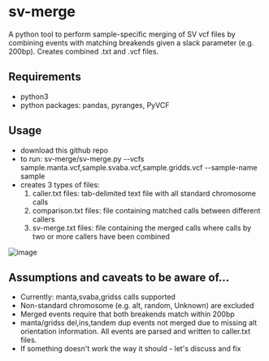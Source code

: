 # sv-merge #
A python tool to perform sample-specific merging of SV vcf files by combining events with matching breakends given a slack parameter (e.g. 200bp).  Creates combined .txt and .vcf files.
## Requirements
* python3
* python packages: pandas, pyranges, PyVCF

## Usage
* download this github repo
* to run: sv-merge/sv-merge.py --vcfs sample.manta.vcf,sample.svaba.vcf,sample.gridds.vcf --sample-name sample
* creates 3 types of files:
  1. caller.txt files: tab-delimited text file with all standard chromosome calls 
  2. comparison.txt files: file containing matched calls between different callers
  3. sv-merge.txt files: file containing the merged calls where calls by two or more callers have been combined

![image](https://github.com/bankhead3/sv-merge/assets/31142967/55ce5a82-5684-4890-86de-3d4f4c06cd81)

## Assumptions and caveats to be aware of...
* Currently: manta,svaba,gridss calls supported 
* Non-standard chromosome (e.g. alt, random, Unknown) are excluded
* Merged events require that both breakends match within 200bp
* manta/gridss del,ins,tandem dup events not merged due to missing alt orientation information.  All events are parsed and written to caller.txt files.
* If something doesn't work the way it should - let's discuss and fix

